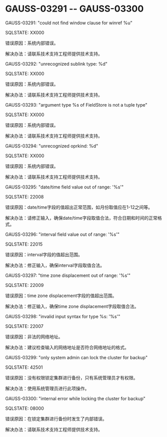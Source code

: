 # GAUSS-03291 -- GAUSS-03300<a name="ZH-CN_TOPIC_0302073330"></a>

GAUSS-03291: "could not find window clause for winref %u"

SQLSTATE: XX000

错误原因：系统内部错误。

解决办法：请联系技术支持工程师提供技术支持。

GAUSS-03292: "unrecognized sublink type: %d"

SQLSTATE: XX000

错误原因：系统内部错误。

解决办法：请联系技术支持工程师提供技术支持。

GAUSS-03293: "argument type %s of FieldStore is not a tuple type"

SQLSTATE: XX000

错误原因：系统内部错误。

解决办法：请联系技术支持工程师提供技术支持。

GAUSS-03294: "unrecognized oprkind: %d"

SQLSTATE: XX000

错误原因：系统内部错误。

解决办法：请联系技术支持工程师提供技术支持。

GAUSS-03295: "date/time field value out of range: '%s'"

SQLSTATE: 22008

错误原因：date/time字段的值超出正常范围，如月份取值应在1-12之间等。

解决办法：请修正输入，确保date/time字段取值合法，符合日期和时间的正常格式。

GAUSS-03296: "interval field value out of range: '%s'"

SQLSTATE: 22015

错误原因：interval字段的值超出范围。

解决办法：修正输入，确保interval字段取值合法。

GAUSS-03297: "time zone displacement out of range: '%s'"

SQLSTATE: 22009

错误原因：time zone displacement字段的值超出范围。

解决办法：修正输入，确保time zone displacement字段取值合法。

GAUSS-03298: "invalid input syntax for type %s: '%s'"

SQLSTATE: 22007

错误原因：非法的网络地址。

解决办法：建议检查输入的网络地址是否符合网络地址的格式。

GAUSS-03299: "only system admin can lock the cluster for backup"

SQLSTATE: 42501

错误原因：没有权限锁定集群进行备份，只有系统管理员才有权限。

解决办法：使用系统管理员进行此项操作。

GAUSS-03300: "internal error while locking the cluster for backup"

SQLSTATE: 08000

错误原因：在锁定集群进行备份时发生了内部错误。

解决办法：请联系技术支持工程师提供技术支持。

